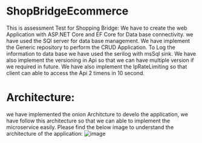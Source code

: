 # ShopBridgeEcommerce
This is assessment Test for Shopping Bridge: We have to create the web Application with ASP.NET Core and EF Core for Data base connectivity. we have used the SQl server for data base management.
We have implement the Generic repository to perform the CRUD Application. To Log the information to data base we have used the serilog with msSql sink. We have also implement
the versioning in Api so that we can have multiple version if we required in future. We have also implement the IpRateLimiting so that client can able to access the Api 2 timens in 10 second.

# Architecture:
we have implemented the onion Architcture to develo the application, we have follow this architecture so that we can able to implement the microservice easily. Please find the below image to understand the architecture of the application:
![image](https://user-images.githubusercontent.com/48491702/215265166-43196b39-a8a8-419b-8180-9598bb022be1.png)
